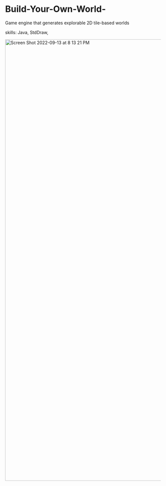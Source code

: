 # Build-Your-Own-World-

Game engine that generates explorable 2D tile-based worlds 


skills: Java, StdDraw, 



<img width="1427" alt="Screen Shot 2022-09-13 at 8 13 21 PM" src="https://user-images.githubusercontent.com/107953902/190051156-3bcac045-f772-4035-a4bd-5483fc6e6768.png">
